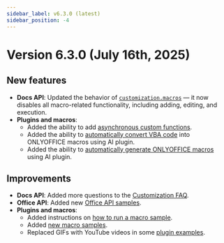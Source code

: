 ```yaml
---
sidebar_label: v6.3.0 (latest)
sidebar_position: -4
---
```


# Version 6.3.0 (July 16th, 2025)

## New features

- **Docs API**: Updated the behavior of [`customization.macros`](../../docs/docs-api/usage-api/config/editor/customization/customization-standard-branding.md#macros) — it now disables all macro-related functionality, including adding, editing, and execution.
- **Plugins and macros**:
  - Added the ability to add [asynchronous custom functions](../../docs/plugin-and-macros/macros/adding-custom-functions.md#asynchronous-functions).
  - Added the ability to [automatically convert VBA code](../../docs/plugin-and-macros/macros/converting-vba-macros.md#automatic-conversion-using-ai-plugin) into ONLYOFFICE macros using AI plugin.
  - Added the ability to [automatically generate ONLYOFFICE macros](../../docs/plugin-and-macros/macros/writing-macros.md#generating-macros-using-ai-plugin) using AI plugin.

## Improvements

- **Docs API**: Added more questions to the [Customization FAQ](../../docs/docs-api/more-information/faq/customizing.md).
- **Office API**: Added new [Office API samples](../../docs/office-api/samples/samples.md).
- **Plugins and macros**:
  - Added instructions on [how to run a macro sample](../../docs/plugin-and-macros/samples/macro-samples/macro-samples.md#running-the-example-macro).
  - Added [new macro samples](../../docs/plugin-and-macros/samples/macro-samples/macro-samples.md).
  - Replaced GIFs with YouTube videos in some [plugin examples](../../docs/plugin-and-macros/samples/plugin-samples/plugin-samples.md).
